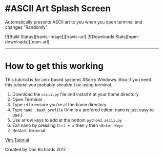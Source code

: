#ASCII Art Splash Screen
=======================
Automatically presents ASCII art to you when you open terminal and changes "Randomly"

[![Build Status][travis-image]][travis-url]
[![Downloads Stats][npm-downloads]][npm-url]

-----

How to get this working
===========================

This tutorial is for unix based systems #Sorry Windows. Also if you need this tutorial you probably shouldn't be using terminal.

 1. Download the `ascii.py` file and install it at your home directory. 
 2. Open Terminal 
 3. Type `cd` to ensure you're at the home directory
 4. Type `nano .bash_profile` (Vim is a prefered editor, nano is just easy to use.)
 5. Use arrow keys to add at the bottom `python3 ascii.py`
 6. Exit nano by pressing `Ctrl + x` then `y` then `<Enter Key>`
 7. Restart Terminal


[Vim Tutorial](http://www.openvim.com)



Created by Dan Richards 2017. 
